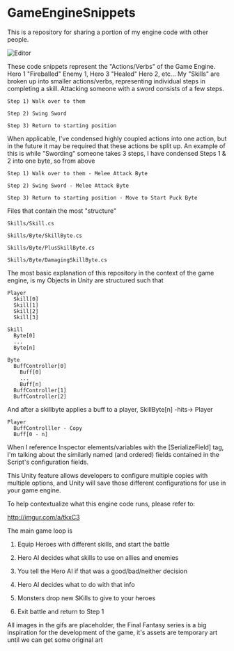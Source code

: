 # GameEngineSnippets

This is a repository for sharing a portion of my engine code with other people.

![Editor](http://i.imgur.com/PugOXns.png)

These code snippets represent the "Actions/Verbs" of the Game Engine. Hero 1 "Fireballed" Enemy 1, Hero 3 "Healed" Hero 2, etc...
My "Skills" are broken up into smaller actions/verbs, representing individual steps in completing a skill. Attacking someone with a sword consists of a few steps.
```
Step 1) Walk over to them

Step 2) Swing Sword

Step 3) Return to starting position
```
When applicable, I've condensed highly coupled actions into one action, but in the future it may be required that these actions be split up. An example of this is while "Swording" someone takes 3 steps, I have condensed Steps 1 & 2 into one byte, so from above
```
Step 1) Walk over to them - Melee Attack Byte

Step 2) Swing Sword - Melee Attack Byte

Step 3) Return to starting position - Move to Start Puck Byte
```
Files that contain the most "structure"
```
Skills/Skill.cs

Skills/Byte/SkillByte.cs

Skills/Byte/PlusSkillByte.cs

Skills/Byte/DamagingSkillByte.cs
```
The most basic explanation of this repository in the context of the game engine, is my Objects in Unity are structured such that

```
Player
  Skill[0]
  Skill[1]
  Skill[2]
  Skill[3]

Skill
  Byte[0]
  ...
  Byte[n]

Byte
  BuffController[0]
    Buff[0]
    ...
    Buff[n]
  BuffController[1]
  BuffController[2]  
```  
And after a skillbyte applies a buff to a player, SkillByte[n] -hits-> Player

```
Player
  BuffControlller - Copy
  Buff[0 - n]
```

When I reference Inspector elements/variables with the [SerializeField] tag, I'm talking about the similarly named (and ordered) fields contained in the Script's configuration fields.

This Unity feature allows developers to configure multiple copies with multiple options, and Unity will save those different configurations for use in your game engine.

To help contextualize what this engine code runs, please refer to:

http://imgur.com/a/tkxC3

The main game loop is

1) Equip Heroes with different skills, and start the battle

2) Hero AI decides what skills to use on allies and enemies

3) You tell the Hero AI if that was a good/bad/neither decision

4) Hero AI decides what to do with that info

5) Monsters drop new SKills to give to your heroes

6) Exit battle and return to Step 1

All images in the gifs are placeholder, the Final Fantasy series is a big inspiration for the development of the game,
it's assets are temporary art until we can get some original art
